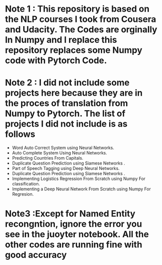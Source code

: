 # Note 1 : This repository is based on the NLP courses I took from Cousera and Udacity.  The Codes are orginally In Numpy and I replace this repository replaces some Numpy code with Pytorch Code.
# Note 2 :  I did not include some projects here because they are in the proces of translation from Numpy to Pytorch. The list of projects I  did not include is as follows
- Word Auto Correct System using Neural Networks.
- Auto Complete System Using Neural Networks.
- Predicting Countries From Capitals.
- Duplicate Question Prediction using Siamese Networks .
- Part of Speech Tagging using  Deep Neural Networks.
- Duplicate Question Prediction using Siamese Networks .
- Implementing Logistics Regression From Scratch using Numpy For classification.
- Implementing a Deep Neural Network From Scratch using Numpy For Regresion.

# Note3 :Except for Named Entity recongntion, ignore the error you see in the juoyter notebook. All the other codes are running fine with good accuracy

